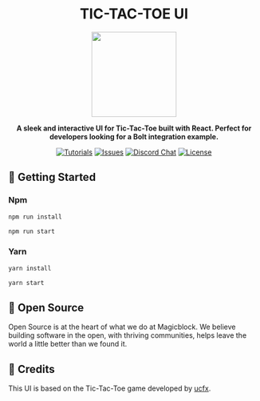 <div align="center">

  <h1>TIC-TAC-TOE UI</h1>

  <img height="170x" src="https://blog.magicblock.gg/assets/images/tic-tac-toe.png" />

  <p>
    <strong>A sleek and interactive UI for Tic-Tac-Toe built with React. Perfect for developers looking for a Bolt integration example.</strong>
  </p>

  <p>
    <a href="https://docs.magicblock.gg/BOLT/Introduction"><img alt="Tutorials" src="https://img.shields.io/badge/docs-tutorials-blueviolet" /></a>
    <a href="https://github.com/magicblock-labs/bolt-tic-tac-toe/issues"><img alt="Issues" src="https://img.shields.io/github/issues/magicblock-labs/bolt?color=blueviolet" /></a>
    <a href="https://discord.com/invite/MBkdC3gxcv"><img alt="Discord Chat" src="https://img.shields.io/discord/943797222162726962?color=blueviolet" /></a>
    <a href="https://opensource.org/licenses/MIT"><img alt="License" src="https://img.shields.io/github/license/magicblock-labs/bolt?color=blueviolet" /></a>
  </p>

</div>

## 🚀 Getting Started

### Npm

```bash
npm run install
```

```bash
npm run start
```

### Yarn

```bash
yarn install
```

```bash
yarn start
```

## 💚 Open Source

Open Source is at the heart of what we do at Magicblock. We believe building software in the open, with thriving communities, helps leave the world a little better than we found it.

## 🙏 Credits 

This UI is based on the Tic-Tac-Toe game developed by [ucfx](https://github.com/ucfx/TIC-TAC-TOE-GAME).
